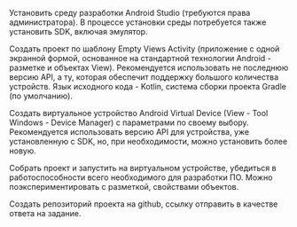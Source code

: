 Установить среду разработки Android Studio (требуются права администратора). В процессе установки среды потребуется также установить SDK, включая эмулятор.

Создать проект по шаблону Empty Views Activity (приложение с одной экранной формой, основанное на стандартной технологии Android - разметке и объектах View). Рекомендуется использовать не последнюю версию API, а ту, которая обеспечит поддержку большого количества устройств. Язык исходного кода - Kotlin, система сборки проекта Gradle (по умолчанию).

Создать виртуальное устройство Android Virtual Device (View - Tool Windows - Device Manager) с параметрами по своему выбору. Рекомендуется использовать версию API для устройства, уже установленную с SDK, но, при необходимости, можно установить более новую.

Собрать проект и запустить на виртуальном устройстве, убедиться в работоспособности всего необходимого для разработки ПО. Можно поэкспериментировать с разметкой, свойствами объектов.

Создать репозиторий проекта на github, ссылку отправить в качестве ответа на задание.